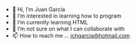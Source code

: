 - 👋 Hi, I’m Juan Garcia
- 👀 I’m interested in learning how to program
- 🌱 I’m currently learning HTML
- 💞️ I’m not sure on what I can collaborate with
- 📫 How to reach me ... jchgarcia@hotmail.com

<!---
jchgarcia/jchgarcia is a ✨ special ✨ repository because its `README.md` (this file) appears on your GitHub profile.
You can click the Preview link to take a look at your changes.
--->
